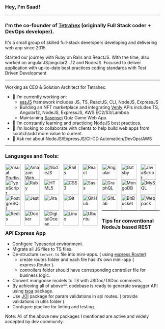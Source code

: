 ### Hey, I'm Saad!

---

### I'm the co-founder of [Tetrahex](https://tetrahex.com/) (originally Full Stack coder + DevOps developer).

It's a small group of skilled full-stack developers developing and delivering web app since 2015.

Started our journey with Ruby on Rails and ReactJS. With the time, also worked on angularJS/angular2...12 and NodeJS.
Focused to deliver application with up-to-date best practices coding standards with Test Driven Development.

---

Working as CEO & Solution Architect for Tetrahex.

- 🔭 I’m currently working on:
  - [sasJS](https://github.com/sasjs) framework includes JS, TS, ReactJS, CLI, NodeJS, ExpressJS
  - Building an NFT marketplace and integrating [Venly](https://www.venly.io/) APIs includes TS, Angular12, NodeJS, ExpressJS, AWS EC2/S3/Lambda
  - Maintaining [Sasensei](https://sasensei.com/) Quiz Game Web App.
- 🌱 I’m constantly learning and practicing NodeJS best practices.
- 👯 I’m looking to collaborate with clients to help build web apps from scratch/add more value to current.
- 💬 Ask me about NodeJS/ExpressJS/CI-CD Automation/DevOps/AWS

---

### Languages and Tools:

<img align="left" alt="Visual Studio Code" width="50px" src="https://cdn.jsdelivr.net/gh/devicons/devicon/icons/vscode/vscode-original-wordmark.svg" style="padding-right:10px;" />
<img align="left" alt="Amazon Web Services" width="50px" src="https://cdn.jsdelivr.net/gh/devicons/devicon/icons/amazonwebservices/amazonwebservices-plain-wordmark.svg" style="padding-right:10px;" />
<img align="left" alt="NodeJS" width="50px" src="https://cdn.jsdelivr.net/gh/devicons/devicon/icons/nodejs/nodejs-plain-wordmark.svg" style="padding-right:10px;" />
<img align="left" alt="Rails" width="50px" src="https://cdn.jsdelivr.net/gh/devicons/devicon/icons/rails/rails-plain-wordmark.svg" style="padding-right:10px;" />
<img align="left" alt="React" width="50px" src="https://cdn.jsdelivr.net/gh/devicons/devicon/icons/react/react-original-wordmark.svg" style="padding-right:10px;" />
<img align="left" alt="Angular" width="50px" src="https://cdn.jsdelivr.net/gh/devicons/devicon/icons/angularjs/angularjs-plain-wordmark.svg" style="padding-right:10px;" />
<img align="left" alt="Gatsby" width="50px" src="https://cdn.jsdelivr.net/gh/devicons/devicon/icons/gatsby/gatsby-plain-wordmark.svg" style="padding-right:10px;" />
<img align="left" alt="JavaScript" width="50px" src="https://cdn.jsdelivr.net/gh/devicons/devicon/icons/javascript/javascript-plain.svg" style="padding-right:10px;" />
<img align="left" alt="TypeScript" width="50px" src="https://cdn.jsdelivr.net/gh/devicons/devicon/icons/typescript/typescript-plain.svg" style="padding-right:10px;" />
<img align="left" alt="Ruby" width="50px" src="https://cdn.jsdelivr.net/gh/devicons/devicon/icons/ruby/ruby-plain-wordmark.svg" style="padding-right:10px;" />
<img align="left" alt="HTML5" width="50px" src="https://cdn.jsdelivr.net/gh/devicons/devicon/icons/html5/html5-plain-wordmark.svg" style="padding-right:10px;" />
<img align="left" alt="CSS3" width="50px" src="https://cdn.jsdelivr.net/gh/devicons/devicon/icons/css3/css3-plain-wordmark.svg" style="padding-right:10px;" />
<img align="left" alt="Sass" width="50px" src="https://cdn.jsdelivr.net/gh/devicons/devicon/icons/sass/sass-original.svg" style="padding-right:10px;" />
<img align="left" alt="GraphQL" width="50px" src="https://cdn.jsdelivr.net/gh/devicons/devicon/icons/graphql/graphql-plain-wordmark.svg" style="padding-right:10px;" />
<img align="left" alt="MongoDB" width="50px" src="https://cdn.jsdelivr.net/gh/devicons/devicon/icons/mongodb/mongodb-plain-wordmark.svg" style="padding-right:10px;" />
<img align="left" alt="MySQL" width="50px" src="https://cdn.jsdelivr.net/gh/devicons/devicon/icons/mysql/mysql-original-wordmark.svg" style="padding-right:10px;" />
<img align="left" alt="PostgreSQL" width="50px" src="https://cdn.jsdelivr.net/gh/devicons/devicon/icons/postgresql/postgresql-plain-wordmark.svg" style="padding-right:10px;" />
<img align="left" alt="Jest" width="50px" src="https://cdn.jsdelivr.net/gh/devicons/devicon/icons/jest/jest-plain.svg" style="padding-right:10px;" />
<img align="left" alt="Jira" width="50px" src="https://cdn.jsdelivr.net/gh/devicons/devicon/icons/jira/jira-original-wordmark.svg" style="padding-right:10px;" />
<img align="left" alt="Git" width="50px" src="https://cdn.jsdelivr.net/gh/devicons/devicon/icons/git/git-plain-wordmark.svg" style="padding-right:10px;" />
<img align="left" alt="GitHub" width="50px" src="https://cdn.jsdelivr.net/gh/devicons/devicon/icons/github/github-original-wordmark.svg" style="padding-right:10px;" />
<img align="left" alt="GitLab" width="50px" src="https://cdn.jsdelivr.net/gh/devicons/devicon/icons/gitlab/gitlab-plain-wordmark.svg" style="padding-right:10px;" />
<img align="left" alt="BitBucket" width="50px" src="https://cdn.jsdelivr.net/gh/devicons/devicon/icons/bitbucket/bitbucket-original-wordmark.svg" style="padding-right:10px;" />
<img align="left" alt="Webpack" width="50px" src="https://cdn.jsdelivr.net/gh/devicons/devicon/icons/webpack/webpack-original-wordmark.svg" style="padding-right:10px;" />
<img align="left" alt="Redis" width="50px" src="https://cdn.jsdelivr.net/gh/devicons/devicon/icons/redis/redis-plain-wordmark.svg" style="padding-right:10px;" />
<img align="left" alt="Docker" width="50px" src="https://cdn.jsdelivr.net/gh/devicons/devicon/icons/docker/docker-plain-wordmark.svg" style="padding-right:10px;" />
<img align="left" alt="DigitalOcean" width="50px" src="https://cdn.jsdelivr.net/gh/devicons/devicon/icons/digitalocean/digitalocean-original-wordmark.svg" style="padding-right:10px;" />
<img align="left" alt="Linux" width="50px" src="https://cdn.jsdelivr.net/gh/devicons/devicon/icons/linux/linux-original.svg" style="padding-right:10px;" />
<img align="left" alt="Ubuntu" width="50px" src="https://cdn.jsdelivr.net/gh/devicons/devicon/icons/ubuntu/ubuntu-plain-wordmark.svg" style="padding-right:10px;" />

<br />
<br />
<br />
<br />
<br />
<br />
<br />
<br />

---

### Tips for conventional NodeJs based REST API Express App

- Configure Typescript environment.
- Migrate all JS files to TS files.
- De-structure `server.ts` file into mini-apps. ( using [express.Router](https://expressjs.com/en/guide/routing.html))
  - create routes folder and each file has it’s own mini-app ( express.Router ).
  - controllers folder should have corresponding controller file for business logic.
- Convert mongoose models to TS with JSDoc/TSDoc comments.
- By achieving all of above^^, codebase is ready to generate swagger API using [tsoa](https://github.com/lukeautry/tsoa) package.
- Use [JOI](https://github.com/sideway/joi) package for param validations in api routes. ( provide validations in utils folder ).
- Configure pipeline for linting and testing.

Note: All of the above new packages I mentioned are active and widely accepted by dev community.
